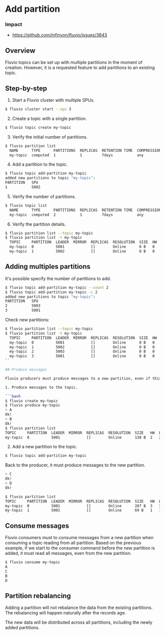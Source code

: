 # Add partition

### Impact
- https://github.com/infinyon/fluvio/issues/3843

## Overview

Fluvio topics can be set up with multiple partitions in the moment of creation. However, it is a requested feature to add partitions to an existing topic.

## Step-by-step

1. Start a Fluvio cluster with multiple SPUs.

```bash
$ fluvio cluster start --spu 3
```

2. Create a topic with a single partition.

```bash
$ fluvio topic create my-topic
```

3. Verify the initial number of partitions.

```bash
$ fluvio partition list
  NAME      TYPE      PARTITIONS  REPLICAS  RETENTION TIME  COMPRESSION  DEDUPLICATION  STATUS                   REASON
  my-topic  computed  1           1         7days           any          none           resolution::provisioned
```

4. Add a partition to the topic.

```bash
$ fluvio topic add-partition my-topic
added new partitions to topic "my-topic":
PARTITION   SPU
1           5002
```

5. Verify the number of partitions.

```bash
$ fluvio topic list
  NAME      TYPE      PARTITIONS  REPLICAS  RETENTION TIME  COMPRESSION  DEDUPLICATION  STATUS                   REASON
  my-topic  computed  2           1         7days           any          none           resolution::provisioned
```

6. Verify the partition details.

```bash
$ fluvio partition list --topic my-topic
$ fluvio partition list -t my-topic
  TOPIC     PARTITION  LEADER  MIRROR  REPLICAS  RESOLUTION  SIZE  HW  LEO  LRS  FOLLOWER OFFSETS
  my-topic  0          5001            []        Online      0 B   0   0    0    0                 []
  my-topic  1          5002            []        Online      0 B   0   0    0    0                 []
```

## Adding multiples partitions

It's possible specify the number of partitions to add.

```bash
$ fluvio topic add-partition my-topic --count 2
$ fluvio topic add-partition my-topic -c 2
added new partitions to topic "my-topic":
PARTITION   SPU
2           5003
3           5001
```

Check new partitions:

```bash
$ fluvio partition list --topic my-topic
$ fluvio partition list -t my-topic
  TOPIC     PARTITION  LEADER  MIRROR  REPLICAS  RESOLUTION  SIZE  HW  LEO  LRS  FOLLOWER OFFSETS
  my-topic  0          5001            []        Online      0 B   0   0    0    0                 []
  my-topic  1          5002            []        Online      0 B   0   0    0    0                 []
  my-topic  2          5003            []        Online      0 B   0   0    0    0                 []
  my-topic  3          5001            []        Online      0 B   0   0    0    0                 []
``

## Produce messages

Fluvio producers must produce messages to a new partition, even if this partition were created after the produce connection.

1. Produce messages to the topic.

```bash
$ fluvio create my-topic
$ fluvio produce my-topic
> A
Ok!
> B
Ok!
$ fluvio partition list
TOPIC     PARTITION  LEADER  MIRROR  REPLICAS  RESOLUTION  SIZE   HW  LEO  LRS  FOLLOWER OFFSETS
my-topic  0          5001            []        Online      138 B  2   2    2    0                 []
```

2. Add a new partition to the topic.

```bash
$ fluvio topic add-partition my-topic
```

Back to the producer, it must produce messages to the new partition.

```bash
> C
Ok!
> D
Ok!

$ fluvio partition list
TOPIC     PARTITION  LEADER  MIRROR  REPLICAS  RESOLUTION  SIZE   HW  LEO  LRS  FOLLOWER OFFSETS
my-topic  0          5001            []        Online      207 B  3   3    3    0                 []
my-topic  1          5001            []        Online      69 B   1   1    1    0                 []
```

## Consume messages

Fluvio consumers must to consume messages from a new partition when consuming a topic reading from all partition.
Based on the previous example, if we start to the consumer command before the new partition is added, it must read all messages, even from the new partition.

```bash
$ fluvio consume my-topic
A
C
B
D
```

## Partition rebalancing

Adding a partition will not rebalance the data from the existing partitions. The rebalancing will happen naturally after the records age.

The new data will be distributed across all partitions, including the newly added partitions.
